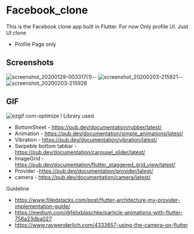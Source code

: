 # Facebook_clone

This is the Facebook  clone app built in Flutter. For now Only profile UI. Just UI clone 
- Profile Page only

## Screenshots

![screenshot_20200129-003317(1)](https://user-images.githubusercontent.com/14199227/73321644-18f14900-427e-11ea-9390-62f3637e54c5.jpg)--
![screenshot_20200203-215921](https://user-images.githubusercontent.com/14199227/73661212-a7c5f180-46d4-11ea-96a2-7dec18317c2f.jpg)--![screenshot_20200203-215928](https://user-images.githubusercontent.com/14199227/73661239-b44a4a00-46d4-11ea-8ef3-2cb6a2212322.jpg)

## GIF
![ezgif com-optimize](https://user-images.githubusercontent.com/14199227/73661274-c1ffcf80-46d4-11ea-983c-3d3879d76ce3.gif)
!
Library used
  - BottomSheet - https://pub.dev/documentation/rubber/latest/
  - Animation - https://pub.dev/documentation/simple_animations/latest/
  - Vibration - https://pub.dev/documentation/vibration/latest/
  - Swipeble bottom tabbar - https://pub.dev/documentation/carousel_slider/latest/
  - ImageGrid - https://pub.dev/documentation/flutter_staggered_grid_view/latest/
  - Provider -https://pub.dev/documentation/provider/latest/
  - camera - https://pub.dev/documentation/camera/latest/

Guideline
  - https://www.filledstacks.com/post/flutter-architecture-my-provider-implementation-guide/
  -  https://medium.com/@felixblaschke/particle-animations-with-flutter-756a23dba027
  -  https://www.raywenderlich.com/4333657-using-the-camera-on-flutter
